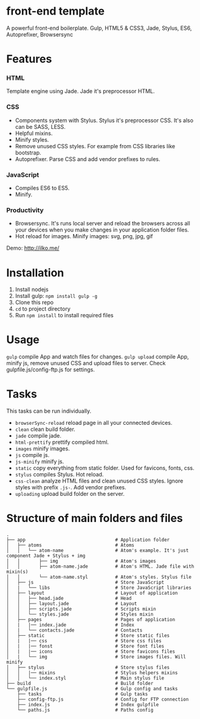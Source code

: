 # front-end template
A powerful front-end boilerplate. Gulp, HTML5 & CSS3, Jade, Stylus, ES6, Autoprefixer, Browsersync


# Features
### HTML
Template engine using Jade. Jade it's preprocessor HTML.

### CSS
- Components system with Stylus. Stylus it's preprocessor CSS. It's also can be SASS, LESS.
- Helpful mixins.
- Minify styles.
- Remove unused CSS styles. For example from CSS libraries like bootstrap.
- Autoprefixer. Parse CSS and add vendor prefixes to rules.

### JavaScript
- Compiles ES6 to ES5.
- Minify.

### Productivity
- Browsersync. It's runs local server and reload the browsers across all your devices when you make changes in your application folder files.
- Hot reload for images. Minify images: svg, png, jpg, gif

Demo: http://ilko.me/

# Installation

1. Install nodejs
5. Install gulp: `npm install gulp -g`
2. Clone this repo
3. `cd` to project directory
4. Run `npm install` to install required files


# Usage

`gulp` compile App and watch files for changes.
`gulp upload` compile App, minify js, remove unused CSS and upload files to server. Check gulpfile.js/config-ftp.js for settings.

# Tasks
This tasks can be run individually.

- `browserSync-reload` reload page in all your connected devices.
- `clean` clean build folder.
- `jade` compile jade.
- `html-prettify` prettify compiled html.
- `images` minify images.
- `js` compile js.
- `js-minify` minify js.
- `static` copy everything from static folder. Used for favicons, fonts, css.
- `stylus` compiles Stylus. Hot reload.
- `css-clean` analyze HTML files and clean unused CSS styles. Ignore styles with prefix `.js-`. Add vendor prefixes.
- `uploading` upload build folder on the server.


# Structure of main folders and files

    .
    ├── app                                 # Application folder
    │   ├── atoms                           # Atoms
    │   │   └── atom-name                   # Atom's example. It's just component Jade + Stylus + img
    │   │       ├── img                     # Atom's images
    │   │       ├── atom-name.jade          # Atom's HTML. Jade file with mixin(s)
    │   │       └── atom-name.styl          # Atom's styles. Stylus file
    │   ├── js                              # Store JavaScript
    │   |   └── libs                        # Store JavaScript libraries
    │   ├── layout                          # Layout of application
    │   │   ├── head.jade                   # Head
    │   │   ├── layout.jade                 # Layout
    │   │   ├── scripts.jade                # Scripts mixin
    │   │   └── styles.jade                 # Styles mixin
    │   ├── pages                           # Pages of application
    │   |   |── index.jade                  # Index
    │   |   └── contacts.jade               # Contacts
    │   ├── static                          # Store static files
    │   |   |── css                         # Store css files
    │   |   |── fonst                       # Store font files
    │   |   |── icons                       # Store favicons files
    │   |   └── img                         # Store images files. Will minify
    │   ├── stylus                          # Store stylus files
    │   │   |── mixins                      # Stylus helpers mixins
    │   │   └── index.styl                  # Main stylus file
    ├── build                               # Build folder
    └── gulpfile.js                         # Gulp config and tasks
        ├── tasks                           # Gulp tasks
        ├── config-ftp.js                   # Config for FTP connection
        ├── index.js                        # Index gulpfile
        └── paths.js                        # Paths config
